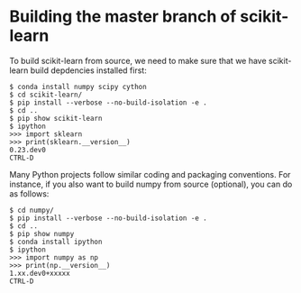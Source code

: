 # Building the master branch of scikit-learn

To build scikit-learn from source, we need to make sure that we have scikit-learn build depdencies installed first:

```
$ conda install numpy scipy cython
$ cd scikit-learn/
$ pip install --verbose --no-build-isolation -e .
$ cd ..
$ pip show scikit-learn
$ ipython
>>> import sklearn
>>> print(sklearn.__version__)
0.23.dev0
CTRL-D
```

Many Python projects follow similar coding and packaging conventions. For instance, if you also want to build numpy from source (optional), you can do as follows:

```
$ cd numpy/
$ pip install --verbose --no-build-isolation -e .
$ cd ..
$ pip show numpy
$ conda install ipython
$ ipython
>>> import numpy as np
>>> print(np.__version__)
1.xx.dev0+xxxxx
CTRL-D
```
